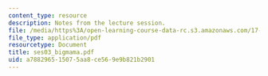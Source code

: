 ```yaml
---
content_type: resource
description: Notes from the lecture session.
file: /media/https%3A/open-learning-course-data-rc.s3.amazonaws.com/17-55j-introduction-to-latin-american-studies-fall-2006/a788296515075aa8ce569e9b821b2901_ses03_bigmama.pdf
file_type: application/pdf
resourcetype: Document
title: ses03_bigmama.pdf
uid: a7882965-1507-5aa8-ce56-9e9b821b2901
---
```

